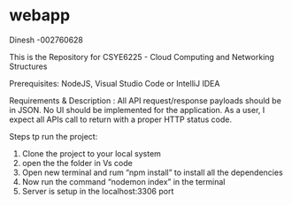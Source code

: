 # webapp
Dinesh -002760628

This is the Repository for CSYE6225 - Cloud Computing and Networking Structures

Prerequisites: NodeJS, Visual Studio Code or IntelliJ IDEA

Requirements & Description : All API request/response payloads should be in JSON. No UI should be implemented for the application. As a user, I expect all APIs call to return with a proper HTTP status code.

Steps tp run the project:
1. Clone the project to your local system
2. open the the folder in Vs code
3. Open new terminal and rum “npm install” to install all the dependencies
4. Now run the command “nodemon index” in the terminal
5. Server is setup in the localhost:3306 port


